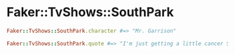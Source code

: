# Faker::TvShows::SouthPark

```ruby
Faker::TvShows::SouthPark.character #=> "Mr. Garrison"

Faker::TvShows::SouthPark.quote #=> "I'm just getting a little cancer Stan"
```
